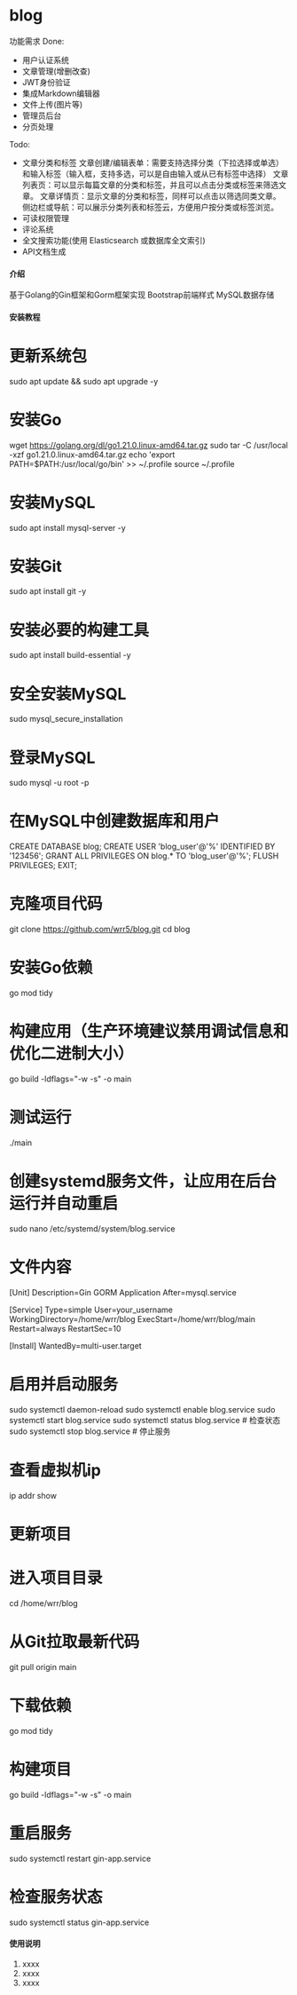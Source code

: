 # blog
功能需求
Done:
- 用户认证系统
- 文章管理(增删改查)
- JWT身份验证
- 集成Markdown编辑器
- 文件上传(图片等)
- 管理员后台
- 分页处理

Todo:
- 文章分类和标签
    文章创建/编辑表单：需要支持选择分类（下拉选择或单选）和输入标签（输入框，支持多选，可以是自由输入或从已有标签中选择）
    文章列表页：可以显示每篇文章的分类和标签，并且可以点击分类或标签来筛选文章。
    文章详情页：显示文章的分类和标签，同样可以点击以筛选同类文章。
    侧边栏或导航：可以展示分类列表和标签云，方便用户按分类或标签浏览。
- 可读权限管理
- 评论系统
- 全文搜索功能(使用 Elasticsearch 或数据库全文索引)
- API文档生成


#### 介绍
基于Golang的Gin框架和Gorm框架实现
Bootstrap前端样式
MySQL数据存储


#### 安装教程

# 更新系统包
sudo apt update && sudo apt upgrade -y
# 安装Go
wget https://golang.org/dl/go1.21.0.linux-amd64.tar.gz
sudo tar -C /usr/local -xzf go1.21.0.linux-amd64.tar.gz
echo 'export PATH=$PATH:/usr/local/go/bin' >> ~/.profile
source ~/.profile
# 安装MySQL
sudo apt install mysql-server -y
# 安装Git
sudo apt install git -y
# 安装必要的构建工具
sudo apt install build-essential -y
# 安全安装MySQL
sudo mysql_secure_installation
# 登录MySQL
sudo mysql -u root -p
# 在MySQL中创建数据库和用户
CREATE DATABASE blog;
CREATE USER 'blog_user'@'%' IDENTIFIED BY '123456';
GRANT ALL PRIVILEGES ON blog.* TO 'blog_user'@'%';
FLUSH PRIVILEGES;
EXIT;
# 克隆项目代码
git clone https://github.com/wrr5/blog.git
cd blog
# 安装Go依赖
go mod tidy
# 构建应用（生产环境建议禁用调试信息和优化二进制大小）
go build -ldflags="-w -s" -o main
# 测试运行
./main
# 创建systemd服务文件，让应用在后台运行并自动重启
sudo nano /etc/systemd/system/blog.service
# 文件内容
[Unit]
Description=Gin GORM Application
After=mysql.service

[Service]
Type=simple
User=your_username
WorkingDirectory=/home/wrr/blog
ExecStart=/home/wrr/blog/main
Restart=always
RestartSec=10

[Install]
WantedBy=multi-user.target
# 启用并启动服务
sudo systemctl daemon-reload
sudo systemctl enable blog.service
sudo systemctl start blog.service
sudo systemctl status blog.service  # 检查状态
sudo systemctl stop blog.service # 停止服务
# 查看虚拟机ip
ip addr show

# 更新项目
# 进入项目目录
cd /home/wrr/blog
# 从Git拉取最新代码
git pull origin main
# 下载依赖
go mod tidy
# 构建项目
go build -ldflags="-w -s" -o main
# 重启服务
sudo systemctl restart gin-app.service
# 检查服务状态
sudo systemctl status gin-app.service


#### 使用说明

1.  xxxx
2.  xxxx
3.  xxxx
